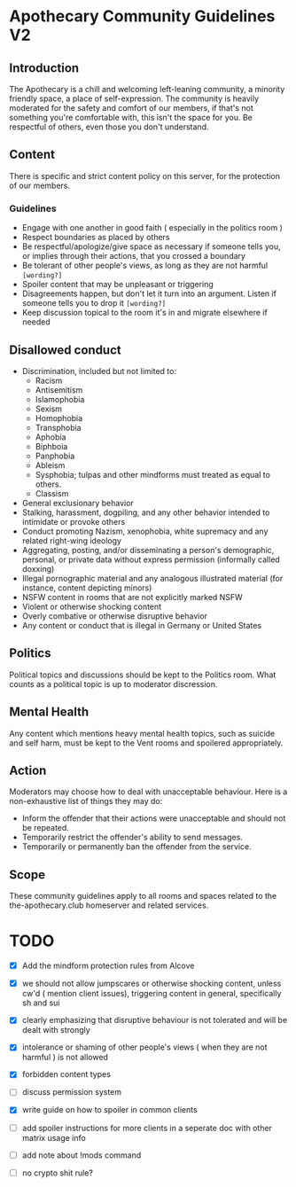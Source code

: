 # Apothecary Community Guidelines V2

<!--

Document notes:

Formatting: please try to keep line to around 100 columns long, and wrap after that. This isn't a
hard limit, but should be generally respected.

-->

## Introduction

The Apothecary is a chill and welcoming left-leaning community, a minority friendly space, a place
of self-expression. The community is heavily moderated for the safety and comfort of our members, if
that's not something you're comfortable with, this isn't the space for you. Be respectful of others,
even those you don't understand.

## Content

There is specific and strict content policy on this server, for the protection of our members.

### Guidelines

- Engage with one another in good faith ( especially in the politics room )
- Respect boundaries as placed by others
- Be respectful/apologize/give space as necessary if someone tells you, or implies through their actions, that you crossed a boundary
- Be tolerant of other people's views, as long as they are not harmful `[wording?]`
- Spoiler content that may be unpleasant or triggering
- Disagreements happen, but don't let it turn into an argument. Listen if someone tells you to drop it `[wording?]`
- Keep discussion topical to the room it's in and migrate elsewhere if needed

## Disallowed conduct

- Discrimination, included but not limited to:
    - Racism
    - Antisemitism
    - Islamophobia
    - Sexism
    - Homophobia
    - Transphobia
    - Aphobia
    - Biphboia
    - Panphobia
    - Ableism
    - Sysphobia; tulpas and other mindforms must treated as equal to others. 
    - Classism
- General exclusionary behavior
- Stalking, harassment, dogpiling, and any other behavior intended to intimidate or provoke others
- Conduct promoting Nazism, xenophobia, white supremacy and any related right-wing ideology
- Aggregating, posting, and/or disseminating a person's demographic, personal, or private data without express permission (informally called doxxing)
- Illegal pornographic material and any analogous illustrated material (for instance, content depicting minors)
- NSFW content in rooms that are not explicitly marked NSFW
- Violent or otherwise shocking content
- Overly combative or otherwise disruptive behavior
- Any content or conduct that is illegal in Germany or United States 

## Politics

Political topics and discussions should be kept to the Politics room.
What counts as a political topic is up to moderator discression.


## Mental Health

Any content which mentions heavy mental health topics, such as suicide and self harm, must be kept
to the Vent rooms and spoilered appropriately.


## Action
Moderators may choose how to deal with unacceptable behaviour. Here is a non-exhaustive list of things they may do:

- Inform the offender that their actions were unacceptable and should not be repeated.
- Temporarily restrict the offender's ability to send messages.
- Temporarily or permanently ban the offender from the service.


## Scope
These community guidelines apply to all rooms and spaces related to the the-apothecary.club
homeserver and related services.


# TODO
- [x] Add the mindform protection rules from Alcove

- [x] we should not allow jumpscares or otherwise shocking content, unless cw'd ( mention client issues), triggering content in general, specifically sh and sui

- [x] clearly emphasizing that disruptive behaviour is not tolerated and will be dealt with strongly

- [x] intolerance or shaming of other people's views ( when they are not harmful ) is not allowed

- [x] forbidden content types

- [ ] discuss permission system 

[//]: # (needs a room upgrade for complete overhaul, space permissions is a blocker)
- [x] write guide on how to spoiler in common clients 

- [ ] add spoiler instructions for more clients in a seperate doc with other matrix usage info

- [ ] add note about !mods command

- [ ] no crypto shit rule?

